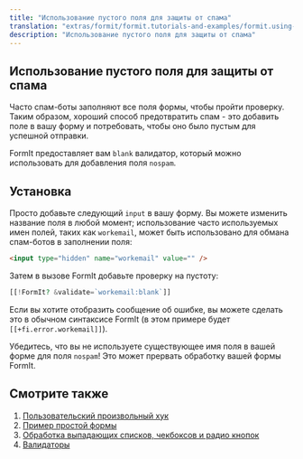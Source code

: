 ```yaml
---
title: "Использование пустого поля для защиты от спама"
translation: "extras/formit/formit.tutorials-and-examples/formit.using-a-blank-nospam-field"
description: "Использование пустого поля для защиты от спама"
---
```


## Использование пустого поля для защиты от спама

Часто спам-боты заполняют все поля формы, чтобы пройти проверку. Таким образом, хороший способ предотвратить спам - это добавить поле в вашу форму и потребовать, чтобы оно было пустым для успешной отправки.

FormIt предоставляет вам `blank` валидатор, который можно использовать для добавления поля `nospam`. 

## Установка

Просто добавьте следующий `input` в вашу форму. Вы можете изменить название поля в любой момент; использование часто используемых имен полей, таких как `workemail`, может быть использовано для обмана спам-ботов в заполнении поля: 

``` html
<input type="hidden" name="workemail" value="" />
```

Затем в вызове FormIt добавьте проверку на пустоту:

``` php
[[!FormIt? &validate=`workemail:blank`]]
```

Если вы хотите отобразить сообщение об ошибке, вы можете сделать это в обычном синтаксисе FormIt (в этом примере будет `[[+fi.error.workemail]]`).

Убедитесь, что вы не используете существующее имя поля в вашей форме для поля `nospam`! Это может прервать обработку вашей формы FormIt. 

## Смотрите также

1. [Пользовательский произвольный хук](extras/formit/formit.tutorials-and-examples/examples.custom-hook)
2. [Пример простой формы](extras/formit/formit.tutorials-and-examples/examples.simple-contact-page)
3. [Обработка выпадающих списков, чекбоксов и радио кнопок](extras/formit/formit.tutorials-and-examples/handling-selects,-checkboxes-and-radios "Обработка выпадающих списков, чекбоксов и радио кнопок")
4. [Валидаторы](extras/formit/formit.validators "Валидаторы")